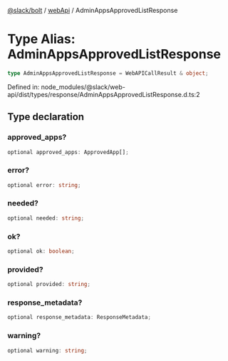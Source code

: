 [@slack/bolt](../../../../index.md) / [webApi](../index.md) / AdminAppsApprovedListResponse

# Type Alias: AdminAppsApprovedListResponse

```ts
type AdminAppsApprovedListResponse = WebAPICallResult & object;
```

Defined in: node\_modules/@slack/web-api/dist/types/response/AdminAppsApprovedListResponse.d.ts:2

## Type declaration

### approved\_apps?

```ts
optional approved_apps: ApprovedApp[];
```

### error?

```ts
optional error: string;
```

### needed?

```ts
optional needed: string;
```

### ok?

```ts
optional ok: boolean;
```

### provided?

```ts
optional provided: string;
```

### response\_metadata?

```ts
optional response_metadata: ResponseMetadata;
```

### warning?

```ts
optional warning: string;
```
